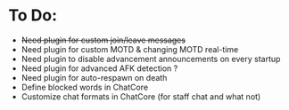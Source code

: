 # To Do:

- ~~Need plugin for custom join/leave messages~~
- Need plugin for custom MOTD & changing MOTD real-time
- Need plugin to disable advancement announcements on every startup
- Need plugin for advanced AFK detection ?
- Need plugin for auto-respawn on death
- Define blocked words in ChatCore
- Customize chat formats in ChatCore (for staff chat and what not)
